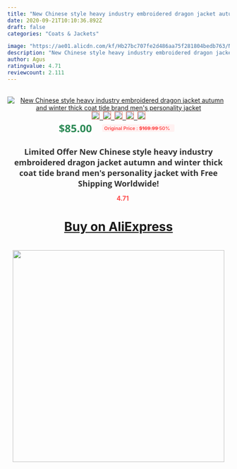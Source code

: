 ```yaml
---
title: "New Chinese style heavy industry embroidered dragon jacket autumn and winter thick coat tide brand men's personality jacket"
date: 2020-09-21T10:10:36.892Z
draft: false
categories: "Coats & Jackets"

image: "https://ae01.alicdn.com/kf/Hb27bc707fe2d486aa75f281804bedb763/New-Chinese-style-heavy-industry-embroidered-dragon-jacket-autumn-and-winter-thick-coat-tide-brand-men.jpg"
description: "New Chinese style heavy industry embroidered dragon jacket autumn and winter thick coat tide brand men's personality jacket"
author: Agus
ratingvalue: 4.71
reviewcount: 2.111
---
```

<br>
<div style="text-align: center;">
<a href="https://s.click.aliexpress.com/e/_AtWOPF" target="_blank" rel="nofollow noopener noreferrer"><img alt="New Chinese style heavy industry embroidered dragon jacket autumn and winter thick coat tide brand men's personality jacket" class="magnifier-image" src="https://ae01.alicdn.com/kf/Hb27bc707fe2d486aa75f281804bedb763/New-Chinese-style-heavy-industry-embroidered-dragon-jacket-autumn-and-winter-thick-coat-tide-brand-men.jpg_640x640.jpg">
<br>
<img style="border:1px solid salmon" src="https://ae01.alicdn.com/kf/Hb27bc707fe2d486aa75f281804bedb763/New-Chinese-style-heavy-industry-embroidered-dragon-jacket-autumn-and-winter-thick-coat-tide-brand-men.jpg_120x120.jpg">&nbsp;&nbsp;<img style="border:1px solid salmon" src="https://ae01.alicdn.com/kf/Hbdd36ddd337c453ba4cdc68af29c83b3k/New-Chinese-style-heavy-industry-embroidered-dragon-jacket-autumn-and-winter-thick-coat-tide-brand-men.jpg_120x120.jpg">&nbsp;&nbsp;<img style="border:1px solid salmon" src="https://ae01.alicdn.com/kf/Hf79ac544d1364321b8b2d37cf4390b5bd/New-Chinese-style-heavy-industry-embroidered-dragon-jacket-autumn-and-winter-thick-coat-tide-brand-men.jpg_120x120.jpg">&nbsp;&nbsp;<img style="border:1px solid salmon" src="https://ae01.alicdn.com/kf/H3a9d19a91c7c4449a5ebffc7fde738e5Y/New-Chinese-style-heavy-industry-embroidered-dragon-jacket-autumn-and-winter-thick-coat-tide-brand-men.jpg_120x120.jpg">&nbsp;&nbsp;<img style="border:1px solid salmon" src="https://ae01.alicdn.com/kf/Hd252f5d3d15d4037afb5865a87decd60R/New-Chinese-style-heavy-industry-embroidered-dragon-jacket-autumn-and-winter-thick-coat-tide-brand-men.jpg_120x120.jpg"></a></div><br0>
<div style="text-align: center;"><span style="background-color: white; border: 0px; box-sizing: border-box; color: seagreen; display: inline-block; font-family: &quot;open sans&quot; , &quot;arial&quot; , &quot;helvetica&quot; , sans-serif , &quot;heiti&quot;; font-size: 24px; font-stretch: inherit; font-weight: 700; line-height: inherit; margin: 0px 10px 0px 0px; padding: 0px; vertical-align: middle;">$85.00 </span>
<span style="background: rgb(255 , 241 , 241); border-radius: 3px; border: 0px; box-sizing: border-box; color: #ff4747; display: inline-block; font-family: inherit; font-size: 12px; font-stretch: inherit; font-style: inherit; font-variant: inherit; font-weight: 600; line-height: inherit; margin: 0px; padding: 2px 5px; transform: scale(0.9); vertical-align: middle;">Original Price : <b style="text-decoration: line-through;">$169.99 </b> 50%&nbsp;&nbsp;</span></div>
<h1 style="color: #333333; display: inline-block; font-family: &quot;open sans&quot; , &quot;arial&quot; , &quot;helvetica&quot; , sans-serif , &quot;heiti&quot;; font-size: 18px; font-stretch: inherit; font-weight: 700; text-align: center;">Limited Offer New Chinese style heavy industry embroidered dragon jacket autumn and winter thick coat tide brand men's personality jacket with Free Shipping Worldwide!</h1>
<div style="color: #ff4747; text-align: center;">
<img src="https://4.bp.blogspot.com/-M0ZcTcb-5uY/XleCXlxnR4I/AAAAAAAAAEc/OrjgMkXV1oMQFaCRZj5HQwOCBcu3w1FegCPcBGAYYCw/s1600/star.png" style="height: 15px;">&nbsp;<b>4.71</b></div>
<div class="button_cont" align="center"><a class="buynow_a" href="https://s.click.aliexpress.com/e/_AtWOPF" target="_blank" rel="nofollow noopener noreferrer"><H1>Buy on AliExpress</H1></a></div><br>
<div class="separator" style="clear: both; text-align: center;">
<img src="https://lh3.googleusercontent.com/-pTy5HemUv9M/XlePHvY0dAI/AAAAAAAAAE4/0nX5iRUoIWY8eMW9Dpxeirr157OZliDIgCLcBGAsYHQ/s1600/badge.gif" width="480">
</div>
